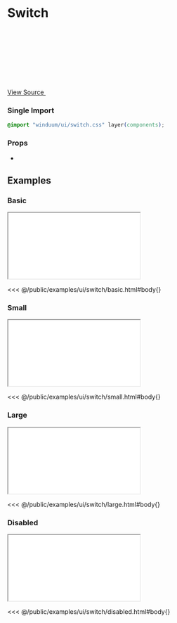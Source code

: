 # Switch

<a href="https://github.com/winduum/winduum/blob/main/src/ui/switch/default.css" target="_blank" rel="noreferrer" class="winduum-gh-link">View Source <svg><use href="#icon-gh" /></svg></a>

### Single Import

```css
@import "winduum/ui/switch.css" layer(components);
```

### Props
* <LinkGh name="default-props" path="ui/switch" />

## Examples

### Basic

<iframe onload="this.style.visibility = 'visible';" src="/examples/ui/switch/basic.html"></iframe>

<<< @/public/examples/ui/switch/basic.html#body{}

### Small

<iframe onload="this.style.visibility = 'visible';" src="/examples/ui/switch/small.html"></iframe>

<<< @/public/examples/ui/switch/small.html#body{}

### Large

<iframe onload="this.style.visibility = 'visible';" src="/examples/ui/switch/large.html"></iframe>

<<< @/public/examples/ui/switch/large.html#body{}

### Disabled

<iframe onload="this.style.visibility = 'visible';" src="/examples/ui/switch/disabled.html"></iframe>

<<< @/public/examples/ui/switch/disabled.html#body{}
